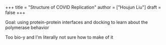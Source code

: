 +++
title = "Structure of COVID Replication"
author = ["Houjun Liu"]
draft = false
+++

Goal: using protein-protein interfaces and docking to learn about the polymerase behavior

Too bio-y and I'm literally not sure how to make of it